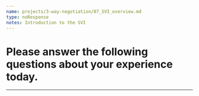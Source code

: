 ```yaml
---
name: projects/3-way-negotiation/07_SVI_overview.md
type: noResponse
notes: Introduction to the SVI
---
```


# Please answer the following questions about your experience today.

---
